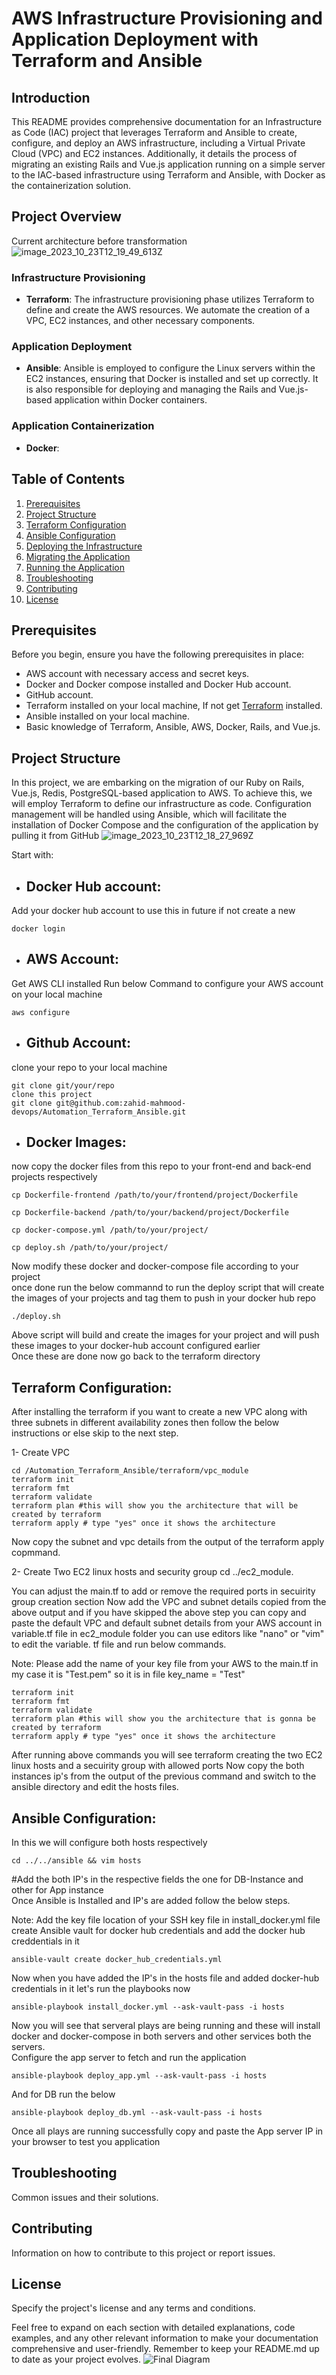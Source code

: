 # AWS Infrastructure Provisioning and Application Deployment with Terraform and Ansible

## Introduction

This README provides comprehensive documentation for an Infrastructure as Code (IAC) project that leverages Terraform and Ansible to create, configure, and deploy an AWS infrastructure, including a Virtual Private Cloud (VPC) and EC2 instances. Additionally, it details the process of migrating an existing Rails and Vue.js application running on a simple server to the IAC-based infrastructure using Terraform and Ansible, with Docker as the containerization solution.

## Project Overview
Current architecture before transformation
![image_2023_10_23T12_19_49_613Z](https://github.com/zahid-mahmood-devops/Automation_Terraform_Ansible/assets/148323748/c1169a7c-5985-49ef-810c-c9c99d0b66d9)


### Infrastructure Provisioning
- **Terraform**: The infrastructure provisioning phase utilizes Terraform to define and create the AWS resources. We automate the creation of a VPC, EC2 instances, and other necessary components.

### Application Deployment
- **Ansible**: Ansible is employed to configure the Linux servers within the EC2 instances, ensuring that Docker is installed and set up correctly. It is also responsible for deploying and managing the Rails and Vue.js-based application within Docker containers.

### Application Containerization
- **Docker**:
## Table of Contents

1. [Prerequisites](#prerequisites)
2. [Project Structure](#project-structure)
3. [Terraform Configuration](#terraform-configuration) 
4. [Ansible Configuration](#ansible-configuration)
5. [Deploying the Infrastructure](#deploying-the-infrastructure)
6. [Migrating the Application](#migrating-the-application)
7. [Running the Application](#running-the-application)
8. [Troubleshooting](#troubleshooting)
9. [Contributing](#contributing)
10. [License](#license)

## Prerequisites

Before you begin, ensure you have the following prerequisites in place:

- AWS account with necessary access and secret keys.
- Docker and Docker compose installed and Docker Hub account.
- GitHub account.
- Terraform installed on your local machine, If not get [Terraform](https://developer.hashicorp.com/terraform/tutorials/aws-get-started/install-cli) installed.
- Ansible installed on your local machine.
- Basic knowledge of Terraform, Ansible, AWS, Docker, Rails, and Vue.js.

## Project Structure
In this project, we are embarking on the migration of our Ruby on Rails, Vue.js, Redis, PostgreSQL-based application to AWS. To achieve this, we will employ Terraform to define our infrastructure as code. Configuration management will be handled using Ansible, which will facilitate the installation of Docker Compose and the configuration of the application by pulling it from GitHub
![image_2023_10_23T12_18_27_969Z](https://github.com/zahid-mahmood-devops/Automation_Terraform_Ansible/assets/148323748/208f76f9-b475-4216-b516-b4848945077a)  

Start with:

- ## Docker Hub account:
Add your docker hub account to use this in future if not create a new
  
```
docker login
```
- ## AWS Account:
Get AWS CLI installed
Run below Command to configure your AWS account on your local machine  
  
```
aws configure
```
- ## Github Account:
clone your repo to your local machine
```
git clone git/your/repo
clone this project
git clone git@github.com:zahid-mahmood-devops/Automation_Terraform_Ansible.git
```
  
- ## Docker Images:
now copy the docker files from this repo to your front-end and back-end projects respectively

```
cp Dockerfile-frontend /path/to/your/frontend/project/Dockerfile
```
```
cp Dockerfile-backend /path/to/your/backend/project/Dockerfile
```  
```
cp docker-compose.yml /path/to/your/project/
```
  
```
cp deploy.sh /path/to/your/project/
```
  
Now modify these docker and docker-compose file according to your project  
once done run the below commannd to run the deploy script that will create the images of your projects and tag them to push in your docker hub repo  
   
```
./deploy.sh
```
Above script will build and create the images for your project and will push these images to your docker-hub account configured earlier  
Once these are done now go back to the terraform directory  

## Terraform Configuration:
 After installing the terraform if you want to create a new VPC along with three subnets in different availability zones then follow the below instructions or else skip to the next step.
 
  1- Create VPC  
  
    cd /Automation_Terraform_Ansible/terraform/vpc_module  
    terraform init  
    terraform fmt
    terraform validate
    terraform plan #this will show you the architecture that will be created by terraform
    terraform apply # type "yes" once it shows the architecture  
    
Now copy the subnet and vpc details from the output of the terraform apply copmmand.  

  2- Create Two EC2 linux hosts and security group
  cd ../ec2_module.  
  
You can adjust the main.tf to add or remove the required ports in secuirity group creation section
Now add the VPC and subnet details copied from the above output and if you have skipped the above step you can copy and paste the default VPC and default subnet details from your AWS account in variable.tf file in ec2_module folder
you can use editors like "nano"  or "vim" to edit the variable. tf file and run below commands.  
  
  Note: Please add the name of your key file from your AWS to the main.tf in my case it is "Test.pem" so it is in file key_name = "Test"  

```
terraform init
terraform fmt 
terraform validate
terraform plan #this will show you the architecture that is gonna be created by terraform
terraform apply # type "yes" once it shows the architecture
```
After running above commands you will see terraform creating the two EC2 linux hosts and a secuirity group with allowed ports
Now copy the both instances ip's from the output of the previous command and switch to the ansible directory and edit the hosts files.  
  
## Ansible Configuration:
In this we will configure both hosts respectively
```
cd ../../ansible && vim hosts
```
#Add the both IP's in the respective fields the one for DB-Instance and other for App instance  
Once Ansible is Installed and IP's are added follow the below steps.  

Note: Add the key file location of your SSH key file in install_docker.yml file  
create Ansible vault for docker hub credentials and add the docker hub creddentials in it  
```
ansible-vault create docker_hub_credentials.yml
```
Now when you have added the IP's in the hosts file and added docker-hub credentials in it let's run the playbooks now
```
ansible-playbook install_docker.yml --ask-vault-pass -i hosts
```
Now you will see that serveral plays are being running and these will install docker and docker-compose in both servers and other services both the servers.  
Configure the app server to fetch and run the application  
```
ansible-playbook deploy_app.yml --ask-vault-pass -i hosts
```
And for DB run the below  
```
ansible-playbook deploy_db.yml --ask-vault-pass -i hosts
```
Once all plays are running successfully copy and paste the App server IP in your browser to test you application

## Troubleshooting

Common issues and their solutions.

## Contributing

Information on how to contribute to this project or report issues.

## License

Specify the project's license and any terms and conditions.

Feel free to expand on each section with detailed explanations, code examples, and any other relevant information to make your documentation comprehensive and user-friendly. Remember to keep your README.md up to date as your project evolves.
![Final Diagram](https://github.com/zahid-mahmood-devops/Automation_Terraform_Ansible/assets/148323748/f06a9145-865d-4085-9acd-e1e54d125471)
